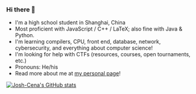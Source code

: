 ### Hi there 👋

<!--
**Josh-Cena/Josh-Cena** is a ✨ _special_ ✨ repository because its `README.md` (this file) appears on your GitHub profile.

Here are some ideas to get you started:

- 🔭 I’m currently working on ...
- 🌱 I’m currently learning ...
- 👯 I’m looking to collaborate on ...
- 🤔 I’m looking for help with ...
- 💬 Ask me about ...
- 📫 How to reach me: ...
- 😄 Pronouns: ...
- ⚡ Fun fact: ...
-->

- I'm a high school student in Shanghai, China
- Most proficient with JavaScript / C++ / LaTeX; also fine with Java & Python.
- I'm learning compilers, CPU, front end, database, network, cybersecurity, and everything about computer science!
- I'm looking for help with CTFs (resources, courses, open tournaments, etc.)
- Pronouns: He/his
- Read more about me at [my personal page](https://josh-cena.github.io)!

[![Josh-Cena's GitHub stats](https://github-readme-stats.vercel.app/api?username=Josh-Cena)](https://github.com/anuraghazra/github-readme-stats)
